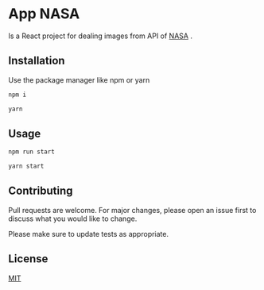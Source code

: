 # App NASA

Is a React project for dealing images from API of [NASA](https://api.nasa.gov/) .

## Installation

Use the package manager like npm or yarn

```bash
npm i
```
```bash
yarn
```

## Usage

```bash
npm run start
```
```bash
yarn start
```

## Contributing
Pull requests are welcome. For major changes, please open an issue first to discuss what you would like to change.

Please make sure to update tests as appropriate.

## License
[MIT](https://choosealicense.com/licenses/mit/)
